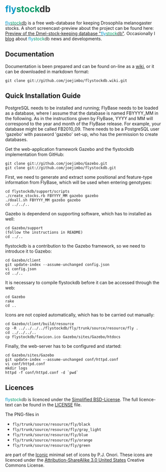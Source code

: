 <span style="color: #0099cc;">fly</span><span style="color: #009966;">stock</span><span style="color: #333333;">db</span>
==========

[<span style="color: #0099cc;">fly</span><span style="color: #009966;">stock</span><span style="color: #333333;">db</span>](http://www.flystockdb.org) is a free web-database for keeping Drosophila melanogaster stocks. A short screencast-preview about the project can be found here: [Preview of the Dmel-stock-keeping database "<span style="color: #0099cc;">fly</span><span style="color: #009966;">stock</span><span style="color: #333333;">db</span>"](http://bergmanlab.smith.man.ac.uk/?p=704). Occasionally I [blog](http://joachimbaran.wordpress.com/tag/flystockdb/) about <span style="color: #0099cc;">fly</span><span style="color: #009966;">stock</span><span style="color: #333333;">db</span> news and developments.

Documentation
-------------

Documentation is been prepared and can be found on-line as a [wiki](https://github.com/joejimbo/flystockdb/wiki), or it can be downloaded in markdown format:

    git clone git://github.com/joejimbo/flystockdb.wiki.git

Quick Installation Guide
------------------------

PostgreSQL needs to be installed and running; FlyBase needs to be loaded as a database, where I assume that the database is named FBYYYY_MM in the following. As in the instructions given by FlyBase, YYYY and MM will correspond to the year and month of the FlyBase release. For example, your database might be called FB2010_09. There needs to be a PostgreSQL user 'gazebo' with password 'gazebo' set-up, who has the permission to create databases.

Get the web-application framework Gazebo and the flystockdb implementation from GitHub:

    git clone git://github.com/joejimbo/Gazebo.git
    git clone git://github.com/joejimbo/flystockdb.git

First, we need to generate and extract some positional and feature-type
information from FlyBase, which will be used when entering genotypes:

    cd flystockdb/support/scripts
    ./create_stocks.rb FBYYYY_MM gazebo gazebo
    ./doall.sh FBYYYY_MM gazebo gazebo
    cd ../../..

Gazebo is dependend on supporting software, which has to installed as well:

    cd Gazebo/support
    (follow the instructions in README)
    cd ../..

flystockdb is a contribution to the Gazebo framework, so we need to introduce it to Gazebo:

    cd Gazebo/client
    git update-index --assume-unchanged config.json
    vi config.json
    cd ../..

It is necessary to compile flystockdb before it can be accessed through the web:

    cd Gazebo
    rake
    cd ..

Icons are not copied automatically, which has to be carried out manually:

    cd Gazebo/client/build/resource
    cp -R ../../../../flystockdb/fly/trunk/source/resource/fly .
    cd ../../../..
    cp flystockdb/favicon.ico Gazebo/sites/Gazebo/htdocs

Finally, the web-server has to be configured and started:

    cd Gazebo/sites/Gazebo
    git update-index --assume-unchanged conf/httpd.conf
    vi conf/httpd.conf
    mkdir logs
    httpd -f conf/httpd.conf -d `pwd`

Licences
--------

<span style="color: #0099cc;">fly</span><span style="color: #009966;">stock</span><span style="color: #333333;">db</span>
is licenced under the [Simplified BSD-License](http://www.opensource.org/licenses/bsd-license.php).
The full licence-text can be found in the [LICENSE](https://github.com/joejimbo/flystockdb/blob/master/LICENSE)
file.

The PNG-files in

* `fly/trunk/source/resource/fly/black`
* `fly/trunk/source/resource/fly/gray_light`
* `fly/trunk/source/resource/fly/blue`
* `fly/trunk/source/resource/fly/orange`
* `fly/trunk/source/resource/fly/green`

are part of the [Iconic](http://somerandomdude.com/projects/iconic/) minimal set of icons by
P.J. Onori. These icons are licenced under the
[Attribution-ShareAlike 3.0 United States](http://creativecommons.org/licenses/by-sa/3.0/us/)
Creative Commons License.

